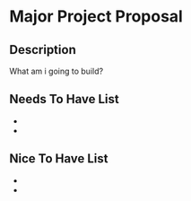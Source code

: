 # Major Project Proposal

## Description
What am i going to build?

## Needs To Have List
-
-

## Nice To Have List
-
-
